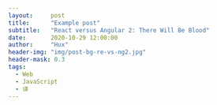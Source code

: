 ```yaml
---
layout:     post
title:      "Example post"
subtitle:   "React versus Angular 2: There Will Be Blood"
date:       2020-10-29 12:00:00
author:     "Hux"
header-img: "img/post-bg-re-vs-ng2.jpg"
header-mask: 0.3
tags:
  - Web
  - JavaScript
  - 译
---
```


